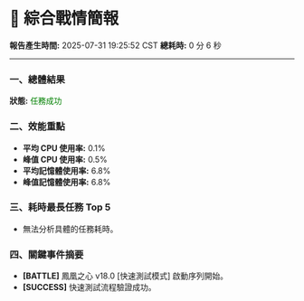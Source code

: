 # 📑 綜合戰情簡報

**報告產生時間:** 2025-07-31 19:25:52 CST
**總耗時:** 0 分 6 秒

---

### 一、總體結果
**狀態:** <font color="green">任務成功</font>

### 二、效能重點
- **平均 CPU 使用率:** 0.1%
- **峰值 CPU 使用率:** 0.5%
- **平均記憶體使用率:** 6.8%
- **峰值記憶體使用率:** 6.8%

### 三、耗時最長任務 Top 5
- 無法分析具體的任務耗時。


### 四、關鍵事件摘要
- **[BATTLE]** 鳳凰之心 v18.0 [快速測試模式] 啟動序列開始。
- **[SUCCESS]** 快速測試流程驗證成功。